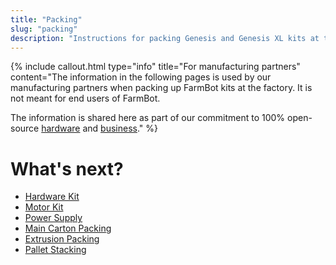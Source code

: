 ```yaml
---
title: "Packing"
slug: "packing"
description: "Instructions for packing Genesis and Genesis XL kits at the factory :building_construction: :package:"
---
```



{%
include callout.html
type="info"
title="For manufacturing partners"
content="The information in the following pages is used by our manufacturing partners when packing up FarmBot kits at the factory. It is not meant for end users of FarmBot.

The information is shared here as part of our commitment to 100% open-source [hardware](https://meta.farm.bot/docs/intro#openly-share-our-products) and [business](https://meta.farm.bot/docs/intro#openly-share-our-business)."
%}

# What's next?

 * [Hardware Kit](packing/hardware-kit.md)
 * [Motor Kit](packing/motor-kit.md)
 * [Power Supply](packing/power-supply.md)
 * [Main Carton Packing](packing/main-carton.md)
 * [Extrusion Packing](packing/extrusion-kit.md)
 * [Pallet Stacking](packing/pallet-stacking.md)
